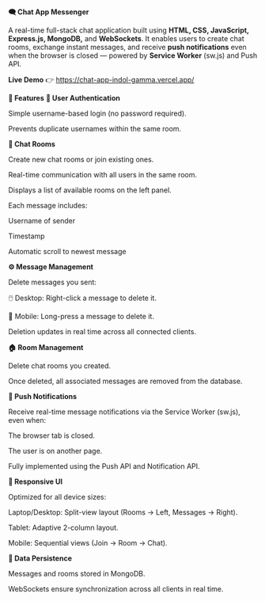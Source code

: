 **🗨️ Chat App Messenger**

A real-time full-stack chat application built using **HTML, CSS, JavaScript, Express.js, MongoDB,** and **WebSockets**.
It enables users to create chat rooms, exchange instant messages, and receive **push notifications** even when the browser is closed — powered by **Service Worker** (sw.js) and Push API.

**Live Demo** 👉 https://chat-app-indol-gamma.vercel.app/

**🚀 Features**
**👤 User Authentication**

Simple username-based login (no password required).

Prevents duplicate usernames within the same room.

**💬 Chat Rooms**

Create new chat rooms or join existing ones.

Real-time communication with all users in the same room.

Displays a list of available rooms on the left panel.

Each message includes:

Username of sender

Timestamp

Automatic scroll to newest message

**⚙️ Message Management**

Delete messages you sent:

🖱️ Desktop: Right-click a message to delete it.

📱 Mobile: Long-press a message to delete it.

Deletion updates in real time across all connected clients.

**🏠 Room Management**

Delete chat rooms you created.

Once deleted, all associated messages are removed from the database.

**🔔 Push Notifications**

Receive real-time message notifications via the Service Worker (sw.js), even when:

The browser tab is closed.

The user is on another page.

Fully implemented using the Push API and Notification API.

**📱 Responsive UI**

Optimized for all device sizes:

Laptop/Desktop: Split-view layout (Rooms → Left, Messages → Right).

Tablet: Adaptive 2-column layout.

Mobile: Sequential views (Join → Room → Chat).

**💾 Data Persistence**

Messages and rooms stored in MongoDB.

WebSockets ensure synchronization across all clients in real time.
